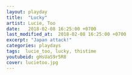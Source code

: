 ```yaml
---
layout: playday
title:  "Lucky"
artist: Lucie, Too
date:   2018-02-08 16:25:00 +0700
last_modified_at:  2018-02-08 16:25:00 +0700
excerpt: "Japan attack!"
categories: playdays
tags:  lucie_too, lucky, thistime
youtubeid: gHsUaS9r5R8
cover: lucietoo.jpg
---
```

